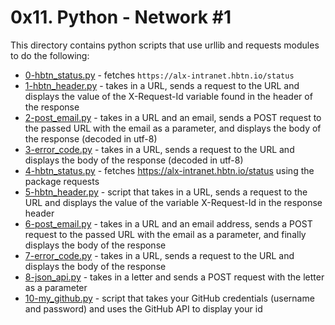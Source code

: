 # 0x11. Python - Network #1
This directory contains python scripts that use urllib and requests modules to do the following:
- [0-hbtn_status.py](0-hbtn_status.py) - fetches `https://alx-intranet.hbtn.io/status`
- [1-hbtn_header.py](1-hbtn_header.py) - takes in a URL, sends a request to the URL and displays the value of the X-Request-Id variable found in the header of the response
- [2-post_email.py](2-post_email.py) - takes in a URL and an email, sends a POST request to the passed URL with the email as a parameter, and displays the body of the response (decoded in utf-8)
- [3-error_code.py](3-error_code.py) - takes in a URL, sends a request to the URL and displays the body of the response (decoded in utf-8)
- [4-hbtn_status.py](4-hbtn_status.py) - fetches https://alx-intranet.hbtn.io/status using the package requests
- [5-hbtn_header.py](5-hbtn_header.py) - script that takes in a URL, sends a request to the URL and displays the value of the variable X-Request-Id in the response header
- [6-post_email.py](6-post_email.py) - takes in a URL and an email address, sends a POST request to the passed URL with the email as a parameter, and finally displays the body of the response
- [7-error_code.py](7-error_code.py) - takes in a URL, sends a request to the URL and displays the body of the response
- [8-json_api.py](8-json_api.py) - takes in a letter and sends a POST request with the letter as a parameter
- [10-my_github.py](10-my_github.py) - script that takes your GitHub credentials (username and password) and uses the GitHub API to display your id